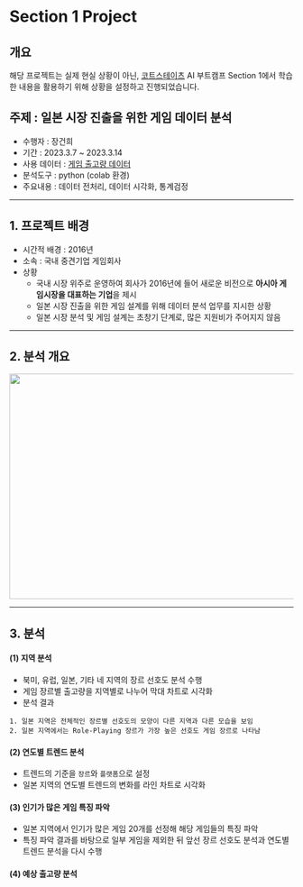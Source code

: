# Section 1 Project

## 개요
해당 프로젝트는 실제 현실 상황이 아닌, [코트스테이츠](https://github.com/codestates) AI 부트캠프 Section 1에서 학습한 내용을 활용하기 위해 상황을 설정하고 진행되었습니다.

## 주제 : 일본 시장 진출을 위한 게임 데이터 분석
* 수행자 : 장건희
* 기간 : 2023.3.7 ~ 2023.3.14
* 사용 데이터 : [게임 출고량 데이터](https://ds-lecture-data.s3.ap-northeast-2.amazonaws.com/datasets/vgames2.csv)
* 분석도구 : python (colab 환경)
* 주요내용 : 데이터 전처리, 데이터 시각화, 통계검정
* * *

## 1. 프로젝트 배경
- 시간적 배경 : 2016년
- 소속 : 국내 중견기업 게임회사 
- 상황
  - 국내 시장 위주로 운영하여 회사가 2016년에 들어 새로운 비전으로 **아시아 게임시장을 대표하는 기업**을 제시
  - 일본 시장 진출을 위한 게임 설계를 위해 데이터 분석 업무를 지시한 상황
  - 일본 시장 분석 및 게임 설계는 초창기 단계로, 많은 지원비가 주어지지 않음

* * *

## 2. 분석 개요
<p align="center"><img src = https://i.imgur.com/NNjrbut.png width="1000" height="400"/>

* * *
  
## 3. 분석

#### (1) 지역 분석
- 북미, 유럽, 일본, 기타 네 지역의 장르 선호도 분석 수행
- 게임 장르별 출고량을 지역별로 나누어 막대 차트로 시각화
- 분석 결과
```
1. 일본 지역은 전체적인 장르별 선호도의 모양이 다른 지역과 다른 모습을 보임
2. 일본 지역에서는 Role-Playing 장르가 가장 높은 선호도 게임 장르로 나타남
```
#### (2) 연도별 트렌드 분석
- 트렌드의 기준을 `장르`와 `플랫폼`으로 설정
- 일본 지역의 연도별 트렌드의 변화를 라인 차트로 시각화
  
#### (3) 인기가 많은 게임 특징 파악
- 일본 지역에서 인기가 많은 게임 20개를 선정해 해당 게임들의 특징 파악
- 특징 파악 결과를 바탕으로 일부 게임을 제외한 뒤 앞선 장르 선호도 분석과 연도별 트렌드 분석을 다시 수행
  
#### (4) 예상 출고량 분석
